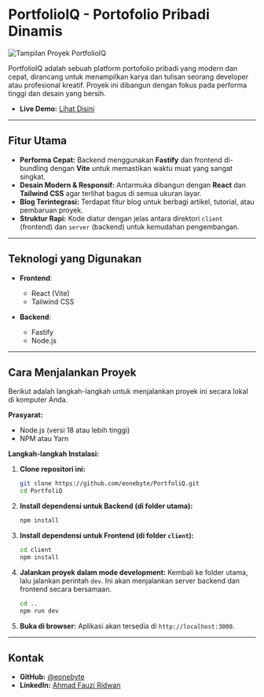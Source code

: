 # PortfolioIQ - Portofolio Pribadi Dinamis

![Tampilan Proyek PortfolioIQ]([URL_SCREENSHOT_UTAMA_PROYEK_ANDA])

PortfolioIQ adalah sebuah platform portofolio pribadi yang modern dan cepat, dirancang untuk menampilkan karya dan tulisan seorang developer atau profesional kreatif. Proyek ini dibangun dengan fokus pada performa tinggi dan desain yang bersih.

*   **Live Demo:** [Lihat Disini]([URL_LIVE_DEMO_PROYEK_ANDA])

---

## Fitur Utama

-   **Performa Cepat:** Backend menggunakan **Fastify** dan frontend di-bundling dengan **Vite** untuk memastikan waktu muat yang sangat singkat.
-   **Desain Modern & Responsif:** Antarmuka dibangun dengan **React** dan **Tailwind CSS** agar terlihat bagus di semua ukuran layar.
-   **Blog Terintegrasi:** Terdapat fitur blog untuk berbagi artikel, tutorial, atau pembaruan proyek.
-   **Struktur Rapi:** Kode diatur dengan jelas antara direktori `client` (frontend) dan `server` (backend) untuk kemudahan pengembangan.

---

## Teknologi yang Digunakan

*   **Frontend**:
    *   React (Vite)
    *   Tailwind CSS

*   **Backend**:
    *   Fastify
    *   Node.js

---

## Cara Menjalankan Proyek

Berikut adalah langkah-langkah untuk menjalankan proyek ini secara lokal di komputer Anda.

**Prasyarat:**
-   Node.js (versi 18 atau lebih tinggi)
-   NPM atau Yarn

**Langkah-langkah Instalasi:**

1.  **Clone repositori ini:**
    ```bash
    git clone https://github.com/eonebyte/PortfoliQ.git
    cd PortfoliQ
    ```

2.  **Install dependensi untuk Backend (di folder utama):**
    ```bash
    npm install
    ```

3.  **Install dependensi untuk Frontend (di folder `client`):**
    ```bash
    cd client
    npm install
    ```

4.  **Jalankan proyek dalam mode development:**
    Kembali ke folder utama, lalu jalankan perintah `dev`. Ini akan menjalankan server backend dan frontend secara bersamaan.
    ```bash
    cd ..
    npm run dev
    ```

5.  **Buka di browser:**
    Aplikasi akan tersedia di `http://localhost:3000`.

---

## Kontak

-   **GitHub:** [@eonebyte](https://github.com/eonebyte)
-   **LinkedIn:** [Ahmad Fauzi Ridwan](https://www.linkedin.com/in/ahmad-fauzi-ridwan-34229a1a7/)
